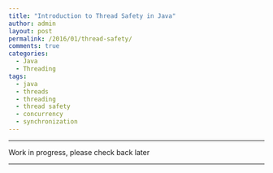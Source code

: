```yaml
---
title: "Introduction to Thread Safety in Java" 
author: admin
layout: post
permalink: /2016/01/thread-safety/
comments: true
categories:
  - Java
  - Threading
tags:
  - java
  - threads
  - threading
  - thread safety
  - concurrency
  - synchronization
---
```


***
Work in progress, please check back later

----